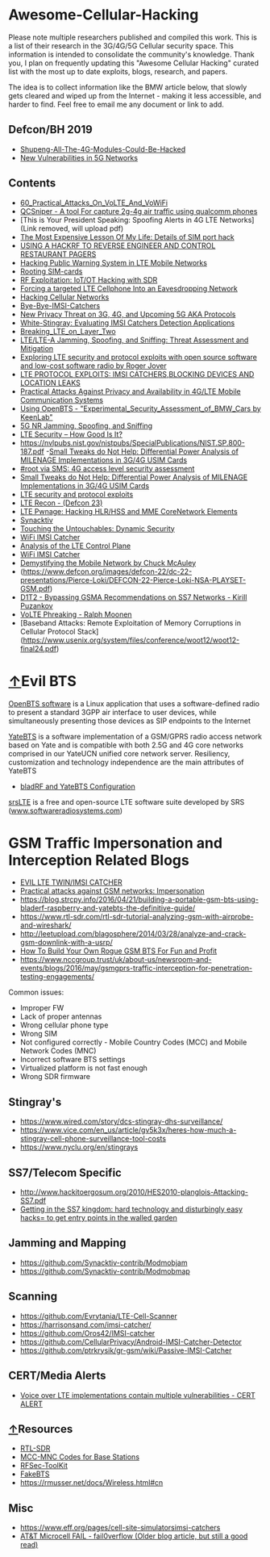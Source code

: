 # Awesome-Cellular-Hacking 
Please note multiple researchers published and compiled this work. This is a list of their research in the 3G/4G/5G Cellular security space. This information is intended to consolidate the community's knowledge. Thank you, I plan on frequently updating this "Awesome Cellular Hacking" curated list with the most up to date exploits, blogs, research, and papers.

The idea is to collect information like the BMW article below, that slowly gets cleared and wiped up from the Internet - making it less accessible, and harder to find. Feel free to email me any document or link to add.


## Defcon/BH 2019

- [Shupeng-All-The-4G-Modules-Could-Be-Hacked](https://i.blackhat.com/USA-19/Wednesday/us-19-Shupeng-All-The-4G-Modules-Could-Be-Hacked.pdf)
- [New Vulnerabilities in 5G Networks](https://threatpost.com/5g-security-flaw-mitm-targeted-attacks/147073/)

## Contents


- [60_Practical_Attacks_On_VoLTE_And_VoWiFi](https://static.ernw.de/whitepaper/ERNW_Whitepaper_60_Practical_Attacks_On_VoLTE_And_VoWiFi_v1.0.pdf)
- [QCSniper - A tool For capture 2g-4g air traffic using qualcomm phones ](https://labs.p1sec.com/2019/07/09/presenting-qcsuper-a-tool-for-capturing-your-2g-3g-4g-air-traffic-on-qualcomm-based-phones/)
- [This is Your President Speaking:
Spoofing Alerts in 4G LTE Networks](Link removed, will upload pdf)
- [The Most Expensive Lesson Of My Life: Details of SIM port hack](https://medium.com/coinmonks/the-most-expensive-lesson-of-my-life-details-of-sim-port-hack-35de11517124)
- [USING A HACKRF TO REVERSE ENGINEER AND CONTROL RESTAURANT PAGERS](https://www.rtl-sdr.com/using-a-hackrf-to-reverse-engineer-and-control-restaurant-pagers/)
- [Hacking Public Warning System in LTE Mobile Networks](https://conference.hitb.org/hitbsecconf2019ams/materials/HAXPO%20D1%20-%20Hacking%20LTE%20Public%20Warning%20Systems%20-%20Weiguang%20Li.pdf)
- [Rooting SIM-cards](https://media.blackhat.com/us-13/us-13-Nohl-Rooting-SIM-cards-Slides.pdf)
- [RF Exploitation: IoT/OT Hacking with SDR](https://conference.hitb.org/hitbsecconf2019ams/materials/HAXPO%20D2%20-%20Demystifying%20IoT:OT%20Hacks%20With%20SDR%20-%20Himanshu%20Mehta%20&%20Harshit%20Agrawal.pdf)
- [Forcing a targeted LTE Cellphone Into an Eavesdropping Network](https://youtu.be/hNDChDM1hEE) 
- [Hacking Cellular Networks](https://www.openairinterface.org/docs/workshop/3_OAI_Workshop_20170427/Session2_UE/Lin_Huan_-_UE_Security.pdf)
- [Bye-Bye-IMSI-Catchers](https://conference.hitb.org/hitbsecconf2018pek/materials/D2T2%20-%20Bye%20Bye%20IMSI%20Catchers%20-%20Security%20Enhancements%20in%205g%20-%20Lin%20Huang.pdf)
- [New Privacy Threat on 3G, 4G, and Upcoming 5G AKA Protocols ](https://arxiv.org/pdf/1905.07617.pdf)
- [White-Stingray: Evaluating IMSI Catchers Detection Applications](http://www.cs.ox.ac.uk/files/9192/paper-final-woot-imsi.pdf)
- [Breaking_LTE_on_Layer_Two](https://github.com/W00t3k/Awesome-Cellular-Hacking/blob/master/breaking_lte_on_layer_two.pdf)
- [LTE/LTE-A Jamming, Spoofing, and Sniffing: Threat Assessment and Mitigation](https://github.com/W00t3k/Awesome-cellular-Hacking/blob/master/LTE_Jamming_Magazine_Paper_final.pdf)
- [Exploring LTE security and protocol exploits with open source software and low-cost software radio by Roger Jover](https://github.com/W00t3k/Awesome-Cellular-Hacking/blob/master/LTE_open_source_HackerHalted.pdf)
- [LTE PROTOCOL EXPLOITS: IMSI CATCHERS,BLOCKING DEVICES AND LOCATION LEAKS](https://github.com/W00t3k/Awesome-Cellular-Hacking/blob/master/LTE_security_TakeDownCon.pdf)
- [Practical Attacks Against Privacy and Availability in
4G/LTE Mobile Communication Systems](https://github.com/W00t3k/Awesome-Cellular-Hacking/blob/master/Prac-4G-Attacks.pdf)
- [Using OpenBTS - "Experimental_Security_Assessment_of_BMW_Cars by KeenLab"](https://keenlab.tencent.com/en/whitepapers/Experimental_Security_Assessment_of_BMW_Cars_by_KeenLab.pdf)
- [5G NR Jamming, Spoofing, and Sniffing](https://github.com/W00t3k/Awesome-Cellular-Hacking/blob/master/5gjam.pdf)
- [LTE Security – How Good Is It?](https://csrc.nist.gov/CSRC/media/Presentations/LTE-Security-How-Good-is-it/images-media/day2_research_200-250.pdf)
- https://nvlpubs.nist.gov/nistpubs/SpecialPublications/NIST.SP.800-187.pdf
-[Small Tweaks do Not Help: Differential Power Analysis of MILENAGE Implementations in 3G/4G USIM Cards](https://www.blackhat.com/docs/us-15/materials/us-15-Yu-Cloning-3G-4G-SIM-Cards-With-A-PC-And-An-Oscilloscope-Lessons-Learned-In-Physical-Security-wp.pdf)
- [#root via SMS: 4G access level security assessment](https://hackinparis.com/data/slides/2015/timur_yusinov_root_via_sms.pdf)
- [Small Tweaks do Not Help: Differential Power Analysis of MILENAGE Implementations in 3G/4G USIM Cards](https://www.blackhat.com/docs/us-15/materials/us-15-Yu-Cloning-3G-4G-SIM-Cards-With-A-PC-And-An-Oscilloscope-Lessons-Learned-In-Physical-Security-wp.pdf)
- [LTE security and protocol exploits](https://github.com/W00t3k/Awesome-CellularHacking/blob/master/ShmooCon_talk_final_01162016.pdf)
- [LTE Recon - (Defcon 23)](https://www.rtl-sdr.com/one-more-rtl-sdr-talk-from-defcon-23/)
- [LTE Pwnage: Hacking	HLR/HSS	and	MME CoreNetwork	Elements](https://conference.hitb.org/hitbsecconf2013ams/materials/D1T2%20-%20Philippe%20Langlois%20-%20Hacking%20HLR%20HSS%20and%20MME%20Core%20Network%20Elements.pdf)
- [Synacktiv](https://www.synacktiv.com/ressources/sstic_rump_2018_modmobjam.pdf)
- [Touching the Untouchables: Dynamic Security](https://syssec.kaist.ac.kr/pub/2019/kim_sp_2019.pdf)
- [WiFi IMSI Catcher](https://www.blackhat.com/docs/eu-16/materials/eu-16-OHanlon-WiFi-IMSI-Catcher.pdf)
- [Analysis of the LTE Control Plane](https://syssec.kaist.ac.kr/pub/2019/kim_sp_2019.pdf)
- [WiFi IMSI Catcher](https://www.blackhat.com/docs/eu-16/materials/eu-16-OHanlon-WiFi-IMSI-Catcher.pdf)
- [Demystifying the Mobile Network by Chuck McAuley](http://2014.video.sector.ca/video/110383258)
- (https://www.defcon.org/images/defcon-22/dc-22-presentations/Pierce-Loki/DEFCON-22-Pierce-Loki-NSA-PLAYSET-GSM.pdf)
- [D1T2 - Bypassing GSMA Recommendations on SS7 Networks - Kirill Puzankov](https://github.com/W00t3k/Awesome-Cellular-Hacking/blob/master/D1T2%20-%20Bypassing%20GSMA%20Recommendations%20on%20SS7%20Networks%20-%20Kirill%20Puzankov.pdf)
- [VoLTE Phreaking - Ralph Moonen](https://github.com/W00t3k/Awesome-Cellular-Hacking/blob/master/HAXPO%20D1%20-%20VoLTE%20Phreaking%20-%20Ralph%20Moonen.pdf)
- [Baseband Attacks: Remote Exploitation of Memory Corruptions in Cellular Protocol Stack] (https://www.usenix.org/system/files/conference/woot12/woot12-final24.pdf)

# [↑](#contents)Evil BTS
[OpenBTS software](http://openbts.org/) is a Linux application that uses a software-defined radio to present a standard 3GPP air interface to user devices, while simultaneously presenting those devices as SIP endpoints to the Internet

[YateBTS](https://yatebts.com/) is a software implementation of a GSM/GPRS radio access network based on Yate and is compatible with both 2.5G and 4G core networks comprised in our YateUCN unified core network server. Resiliency, customization and technology independence are the main attributes of YateBTS

- [bladRF and YateBTS Configuration](https://github.com/Nuand/bladeRF/wiki/Setting-up-Yate-and-YateBTS-with-the-bladeRF)

[srsLTE](https://github.com/srsLTE/srsLTE) is a free and open-source LTE software suite developed by SRS (www.softwareradiosystems.com)

# GSM Traffic Impersonation and Interception Related Blogs

- [EVIL LTE TWIN/IMSI CATCHER](https://medium.com/@adam.toscher/how-to-create-an-evil-lte-twin-34b0a9ce193b)
- [Practical attacks against GSM networks: Impersonation](https://blog.blazeinfosec.com/practical-attacks-against-gsm-networks-part-1/)
- https://blog.strcpy.info/2016/04/21/building-a-portable-gsm-bts-using-bladerf-raspberry-and-yatebts-the-definitive-guide/
- https://www.rtl-sdr.com/rtl-sdr-tutorial-analyzing-gsm-with-airprobe-and-wireshark/
- http://leetupload.com/blagosphere/2014/03/28/analyze-and-crack-gsm-downlink-with-a-usrp/
- [How To Build Your Own Rogue GSM BTS For Fun and Profit](https://www.evilsocket.net/2016/03/31/how-to-build-your-own-rogue-gsm-bts-for-fun-and-profit/)
- https://www.nccgroup.trust/uk/about-us/newsroom-and-events/blogs/2016/may/gsmgprs-traffic-interception-for-penetration-testing-engagements/

Common issues:
- Improper FW
- Lack of proper antennas
- Wrong cellular phone type 
- Wrong SIM
- Not configured correctly - Mobile Country Codes (MCC) and Mobile Network Codes (MNC)
- Incorrect software BTS settings
- Virtualized platform is not fast enough
- Wrong SDR firmware

## Stingray's

- https://www.wired.com/story/dcs-stingray-dhs-surveillance/
- https://www.vice.com/en_us/article/gv5k3x/heres-how-much-a-stingray-cell-phone-surveillance-tool-costs
- https://www.nyclu.org/en/stingrays

## SS7/Telecom Specific

- http://www.hackitoergosum.org/2010/HES2010-planglois-Attacking-SS7.pdf
- [Getting in the SS7  kingdom: hard technology and disturbingly easy hacks= to get entry points in the walled garden](http://www.hackitoergosum.org/2010/HES2010-planglois-Attacking-SS7.pdf)

## Jamming and Mapping
* https://github.com/Synacktiv-contrib/Modmobjam
* https://github.com/Synacktiv-contrib/Modmobmap

## Scanning
* https://github.com/Evrytania/LTE-Cell-Scanner
* https://harrisonsand.com/imsi-catcher/
* https://github.com/Oros42/IMSI-catcher
* https://github.com/CellularPrivacy/Android-IMSI-Catcher-Detector
* https://github.com/ptrkrysik/gr-gsm/wiki/Passive-IMSI-Catcher

## CERT/Media Alerts

- [Voice over LTE implementations contain multiple vulnerabilities - CERT ALERT](https://www.kb.cert.org/vuls/id/943167/)

## [↑](#contents)Resources
* [RTL-SDR](https://www.rtl-sdr.com/) 
* [MCC-MNC Codes for Base Stations](http://www.mcc-mnc.com/)
* [RFSec-ToolKit](https://github.com/cn0xroot/RFSec-ToolKit)
* [FakeBTS](http://fakebts.com/category/attacks/)
* https://rmusser.net/docs/Wireless.html#cn

## Misc

- https://www.eff.org/pages/cell-site-simulatorsimsi-catchers
- [AT&T Microcell FAIL - fail0verflow (Older blog article, but still a good read)](https://fail0verflow.com/blog/2012/microcell-fail/)
